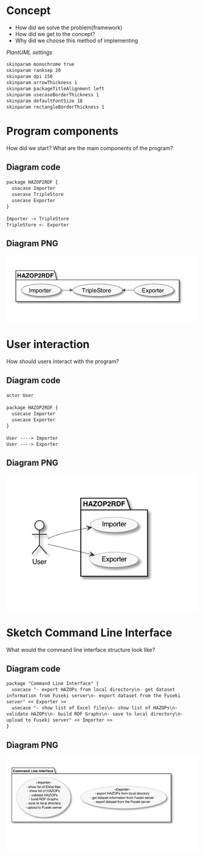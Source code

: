 # Concept

* How did we solve the problem(framework)
* How did we get to the concept?
* Why did we choose this method of implementing


_PlantUML settings_

```plantuml
skinparam monochrome true
skinparam ranksep 20
skinparam dpi 150
skinparam arrowThickness 1
skinparam packageTitleAlignment left
skinparam usecaseBorderThickness 1
skinparam defaultFontSize 18
skinparam rectangleBorderThickness 1
```


# Program components

How did we start?
What are the main components of the program?

## Diagram code

```plantuml
package HAZOP2RDF {
  usecase Importer
  usecase TripleStore
  usecase Exporter
}

Importer -> TripleStore
TripleStore <- Exporter
```

## Diagram PNG

![](images/program_components.png)


# User interaction

How should users interact with the program?

## Diagram code

```plantuml
actor User

package HAZOP2RDF {
  usecase Importer
  usecase Exporter
}

User ----> Importer
User ----> Exporter
```

## Diagram PNG

![](images/user_interaction.png)


# Sketch Command Line Interface

What would the command line interface structure look like?

## Diagram code

```plantuml
package "Command Line Interface" {
  usecase "- export HAZOPs from local directory\n- get dataset information from Fuseki server\n- export dataset from the Fuseki server" << Exporter >>
  usecase "- show list of Excel files\n- show list of HAZOPs\n- validate HAZOPs\n- build RDF Graphs\n- save to local directory\n- upload to Fuseki server" << Importer >>
}
```

## Diagram PNG

![](images/sketch_cli.png)
